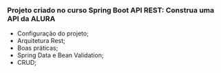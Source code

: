 ### Projeto criado no curso Spring Boot API REST: Construa uma API da ALURA
- Configuração do projeto;
- Arquitetura Rest;
- Boas práticas;
- Spring Data e Bean Validation;
- CRUD;
